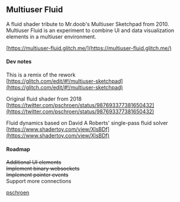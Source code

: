 ## Multiuser Fluid

A fluid shader tribute to Mr.doob's Multiuser Sketchpad from 2010. Multiuser Fluid is an experiment to combine UI and data visualization elements in a multiuser environment.

[https://multiuser-fluid.glitch.me/](https://multiuser-fluid.glitch.me/)

#### Dev notes

This is a remix of the rework  
[https://glitch.com/edit/#!/multiuser-sketchpad](https://glitch.com/edit/#!/multiuser-sketchpad)

Original fluid shader from 2018  
[https://twitter.com/pschroen/status/987693377381650432](https://twitter.com/pschroen/status/987693377381650432)

Fluid dynamics based on David A Roberts' single-pass fluid solver  
[https://www.shadertoy.com/view/XlsBDf](https://www.shadertoy.com/view/XlsBDf)

#### Roadmap

~~Additional UI elements~~  
~~Implement binary websockets~~  
~~Implement pointer events~~  
Support more connections  

[pschroen](https://ufo.ai/)

